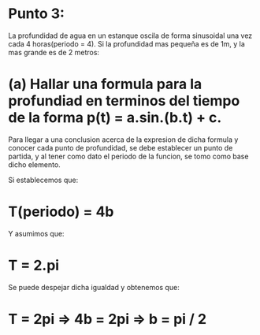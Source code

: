 # Punto 3:

La profundidad de agua en un estanque oscila de forma sinusoidal una vez cada 4 horas(periodo = 4). Si la profundidad mas pequeña es de 1m, y la 
mas grande es de 2 metros:

# (a) Hallar una formula para la profundiad en terminos del tiempo de la forma p(t) = a.sin.(b.t) + c.

Para llegar a una conclusion acerca de la expresion de dicha formula y conocer cada punto de profundidad, se debe establecer un punto de partida, y al tener 
como dato el periodo de la funcion, se tomo como base dicho elemento.

Si establecemos que:
#   T(periodo) = 4b
Y asumimos que:
#   T = 2.pi
Se puede despejar dicha igualdad y obtenemos que:
#   T = 2pi => 4b = 2pi => b = pi / 2
